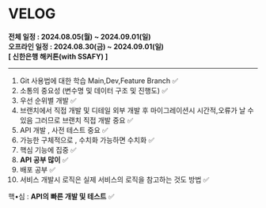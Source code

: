 # VELOG

**전체 일정 : 2024.08.05(월) ~ 2024.09.01(일)** <br>
**오프라인 일정 : 2024.08.30(금) ~ 2024.09.01(일)** <br>
**[ 신한은행 해커톤(with SSAFY) ]**

<hr>


1. Git 사용법에 대한 학습
   Main,Dev,Feature Branch ✅
2. 소통의 중요성 (변수명 및 데이터 구조 및 진행도) ✅ 
3. 우선 순위별 개발 ✅
4. 브랜치에서 직접 개발 및 디테일
   외부 개발 후 마이그레이션시 시간적,오류가 날 수 있음
   그러므로 브랜치 직접 개발 중요 ✅
5. API 개발 , 사전 테스트 중요 ✅
6. 가능한 구체적으로 , 수치화 가능하면 수치화 ✅
7. 핵심 기능에 집중 ✅
8. **API 공부 많이** ✅
9. 배포 공부  ✅
10. 서비스 개발시 로직은 실제 서비스의 로직을 참고하는 것도 방법 ✅




핵•심 : **API의 빠른 개발 및 테스트**  ✅



